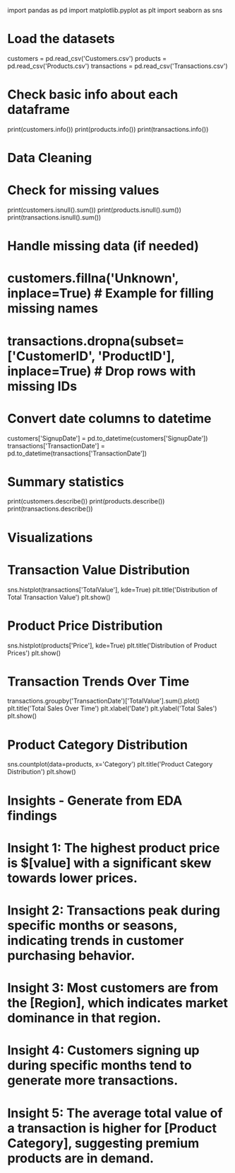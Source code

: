 
import pandas as pd
import matplotlib.pyplot as plt
import seaborn as sns

# Load the datasets
customers = pd.read_csv('Customers.csv')
products = pd.read_csv('Products.csv')
transactions = pd.read_csv('Transactions.csv')

# Check basic info about each dataframe
print(customers.info())
print(products.info())
print(transactions.info())

# Data Cleaning
# Check for missing values
print(customers.isnull().sum())
print(products.isnull().sum())
print(transactions.isnull().sum())

# Handle missing data (if needed)
# customers.fillna('Unknown', inplace=True)  # Example for filling missing names
# transactions.dropna(subset=['CustomerID', 'ProductID'], inplace=True)  # Drop rows with missing IDs

# Convert date columns to datetime
customers['SignupDate'] = pd.to_datetime(customers['SignupDate'])
transactions['TransactionDate'] = pd.to_datetime(transactions['TransactionDate'])

# Summary statistics
print(customers.describe())
print(products.describe())
print(transactions.describe())

# Visualizations
# Transaction Value Distribution
sns.histplot(transactions['TotalValue'], kde=True)
plt.title('Distribution of Total Transaction Value')
plt.show()

# Product Price Distribution
sns.histplot(products['Price'], kde=True)
plt.title('Distribution of Product Prices')
plt.show()

# Transaction Trends Over Time
transactions.groupby('TransactionDate')['TotalValue'].sum().plot()
plt.title('Total Sales Over Time')
plt.xlabel('Date')
plt.ylabel('Total Sales')
plt.show()

# Product Category Distribution
sns.countplot(data=products, x='Category')
plt.title('Product Category Distribution')
plt.show()

# Insights - Generate from EDA findings
# Insight 1: The highest product price is $[value] with a significant skew towards lower prices.
# Insight 2: Transactions peak during specific months or seasons, indicating trends in customer purchasing behavior.
# Insight 3: Most customers are from the [Region], which indicates market dominance in that region.
# Insight 4: Customers signing up during specific months tend to generate more transactions.
# Insight 5: The average total value of a transaction is higher for [Product Category], suggesting premium products are in demand.
